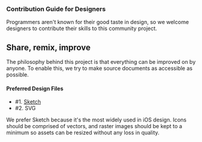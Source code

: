 ### Contribution Guide for Designers
Programmers aren't known for their good taste in design, so we welcome designers to contribute their skills to this community project.

## Share, remix, improve
The philosophy behind this project is that everything can be improved on by anyone. To enable this, we try to make source documents as accessible as possible.

#### Preferred Design Files
* #1. [Sketch](https://www.sketchapp.com/)
* #2. SVG

We prefer Sketch because it's the most widely used in iOS design. Icons should be comprised of vectors, and raster images should be kept to a minimum so assets can be resized without any loss in quality.
